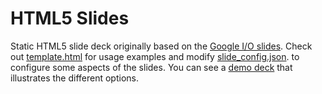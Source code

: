 # HTML5 Slides

Static HTML5 slide deck originally based on the [Google I/O slides](https://code.google.com/p/io-2012-slides).
Check out [template.html](https://github.com/tomayac/html5-slides/blob/master/template.html)
for usage examples and modify [slide_config.json](https://github.com/tomayac/html5-slides/blob/master/slide_config.js).
to configure some aspects of the slides. You can see a [demo deck](http://tomayac.github.io/html5-slides/template.html) that illustrates the different options.
